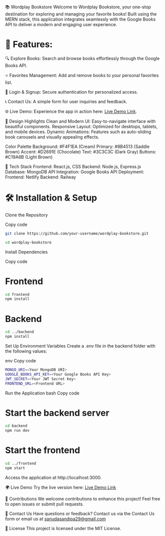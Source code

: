 📚 Wordplay Bookstore
Welcome to Wordplay Bookstore, your one-stop destination for exploring and managing your favorite books! Built using the MERN stack, this application integrates seamlessly with the Google Books API to deliver a modern and engaging user experience.

# 🌟 Features: 
🔍 Explore Books: Search and browse books effortlessly through the Google Books API.

⭐ Favorites Management: Add and remove books to your personal favorites list.

🔑 Login & Signup: Secure authentication for personalized access.

📞 Contact Us: A simple form for user inquiries and feedback.

🌐 Live Demo: Experience the app in action here: [Live Demo Link](https://frontend-production-73ba.up.railway.app/).

🎨 Design Highlights
Clean and Modern UI: Easy-to-navigate interface with beautiful components.
Responsive Layout: Optimized for desktops, tablets, and mobile devices.
Dynamic Animations: Features such as auto-sliding book carousels and visually appealing effects.

Color Palette
Background: #F4F1EA (Cream)
Primary: #8B4513 (Saddle Brown)
Accent: #D2691E (Chocolate)
Text: #3C3C3C (Dark Gray)
Buttons: #C19A6B (Light Brown)

🚀 Tech Stack
Frontend: React.js, CSS
Backend: Node.js, Express.js
Database: MongoDB
API Integration: Google Books API
Deployment:
Frontend: Netlify
Backend: Railway

# 🛠️ Installation & Setup
Clone the Repository

Copy code
```bash
git clone https://github.com/your-username/wordplay-bookstore.git
```
```bash
cd wordplay-bookstore
```  
Install Dependencies

Copy code
# Frontend 
```bash
cd frontend  
npm install  
```

# Backend  
```bash
cd ../backend  
npm install
```
Set Up Environment Variables
Create a .env file in the backend folder with the following values:

env
Copy code
```bash
MONGO_URI=<Your MongoDB URI>  
GOOGLE_BOOKS_API_KEY=<Your Google Books API Key>  
JWT_SECRET=<Your JWT Secret Key>  
FRONTEND_URL=<Frontend URL>
```
Run the Application
bash
Copy code
# Start the backend server 
```bash
cd backend  
npm run dev  
```
# Start the frontend  
```bash
cd ../frontend  
npm start
```
Access the application at http://localhost:3000.

🌍 Live Demo
Try the live version here: [Live Demo Link](https://frontend-production-73ba.up.railway.app/)

🤝 Contributions
We welcome contributions to enhance this project! Feel free to open issues or submit pull requests.

📧 Contact Us
Have questions or feedback? Contact us via the Contact Us form or email us at sanudasandipa29@gmail.com

📜 License
This project is licensed under the MIT License.

